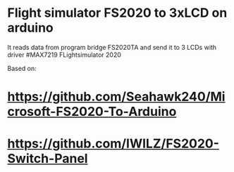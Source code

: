 # Flight simulator FS2020 to 3xLCD on arduino
It reads data from program bridge FS2020TA and send it to 3 LCDs with driver #MAX7219
FLightsimulator 2020 

Based on:

# https://github.com/Seahawk240/Microsoft-FS2020-To-Arduino
# https://github.com/IWILZ/FS2020-Switch-Panel


